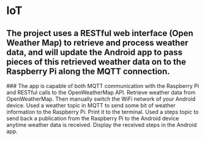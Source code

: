 # IoT
## The project uses a RESTful web interface (Open Weather Map) to retrieve and process weather data, and will update the Android app to pass pieces of this retrieved weather data on to the Raspberry Pi along the MQTT connection.
<p>
### The app is capable of both MQTT communication with the Raspberry Pi and RESTful calls to the OpenWeatherMap API. Retrieve weather data from OpenWeatherMap. Then manually switch the WiFi network of your Android device. Used a weather topic in MQTT to send some bit of weather information to the Raspberry Pi. Print it to the terminal. Used a steps topic to send back a publication from the Raspberry Pi to the Android device anytime weather data is received. Display the received steps in the Android app.
